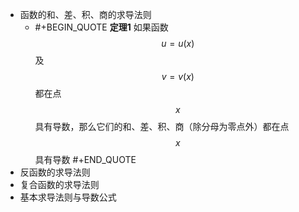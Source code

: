 - 函数的和、差、积、商的求导法则
	- #+BEGIN_QUOTE
	  **定理1** 如果函数 $$u=u(x)$$及$$v=v(x)$$都在点$$x$$具有导数，那么它们的和、差、积、商（除分母为零点外）都在点$$x$$具有导数
	  #+END_QUOTE
- 反函数的求导法则
- 复合函数的求导法则
- 基本求导法则与导数公式